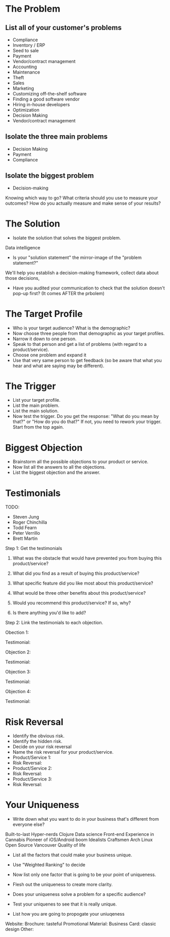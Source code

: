 # The Problem

## List all of your customer's problems

* Compliance
* Inventory / ERP
* Seed to sale
* Payment
* Vendor/contract management
* Accounting
* Maintenance
* Theft
* Sales
* Marketing
* Customizing off-the-shelf software
* Finding a good software vendor
* Hiring in-house developers
* Optimization
* Decision Making
* Vendor/contract management

## Isolate the three main problems

* Decision Making
* Payment
* Compliance

## Isolate the biggest problem

* Decision-making

Knowing which way to go?
What criteria should you use to measure your outcomes?
How do you actually measure and make sense of your results?

# The Solution

* Isolate the solution that solves the biggest problem.

Data intelligence

* Is your "solution statement" the mirror-image of the "problem statement?"

We'll help you establish a decision-making framework, collect data about those decisions, 

* Have you audited your communication to check that the solution doesn't pop-up first? (It comes AFTER the prbolem)



# The Target Profile

* Who is your target audience? What is the demographic?
* Now choose three people from that demographic as your target profiles.
* Narrow it down to one person.
* Speak to that person and get a list of problems (with regard to a product/service).
* Choose one problem and expand it
* Use that very same person to get feedback (so be aware that what you hear and what are saying may be different).

# The Trigger

* List your target profile.
* List the main problem.
* List the main solution.
* Now test the trigger. Do you get the response: "What do you mean by that?" or "How do you do that?" If not, you need to rework your trigger. Start from the top again.

# Biggest Objection

* Brainstorm all the possible objections to your product or service.
* Now list all the answers to all the objections.
* List the biggest objection and the answer.

# Testimonials

TODO:

* Steven Jung
* Roger Chinchilla
* Todd Fearn
* Peter Verrillo
* Brett Martin

Step 1: Get the testimonials

1. What was the obstacle that would have prevented you from buying this product/service?

2. What did you find as a result of buying this product/service?

3. What specific feature did you like most about this product/service?

4. What would be three other benefits about this product/service?

5. Would you recommend this product/service? If so, why?

6. Is there anything you'd like to add?


Step 2: Link the testimonials to each objection.

Obection 1:

Testimonial:

Objection 2:

Testimonial:

Objection 3:

Testimonial:

Objection 4:

Testimonial:

# Risk Reversal

* Identify the obvious risk.
* Identify the hidden risk.
* Decide on your risk reversal
* Name the risk reversal for your product/service.
* Product/Service 1:
* Risk Reversal:
* Product/Service 2:
* Risk Reversal:
* Product/Service 3:
* Risk Reversal:

# Your Uniqueness

* Write down what you want to do in your business that's different from everyone else?

Built-to-last
Hyper-nerds
Clojure
Data science
Front-end
Experience in Cannabis
Pioneer of iOS/Android boom
Idealists
Craftsmen
Arch Linux
Open Source
Vancouver
Quality of life


* List all the factors that could make your business unique.

* Use "Weighted Ranking" to decide

* Now list only one factor that is going to be your point of uniqueness.

* Flesh out the uniqueness to create more clarity.

* Does your uniqueness solve a problem for a specific audience?
* Test your uniquenes to see that it is really unique.
* List how you are going to propogate your uniuqeness

Website: 
Brochure: tasteful
Promotional Material:
Business Card: classic design
Other:

